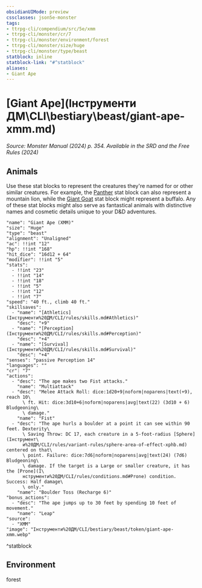 ```yaml
---
obsidianUIMode: preview
cssclasses: json5e-monster
tags:
- ttrpg-cli/compendium/src/5e/xmm
- ttrpg-cli/monster/cr/7
- ttrpg-cli/monster/environment/forest
- ttrpg-cli/monster/size/huge
- ttrpg-cli/monster/type/beast
statblock: inline
statblock-link: "#^statblock"
aliases:
- Giant Ape
---
```

# [Giant Ape](Інструменти ДМ\CLI\bestiary\beast/giant-ape-xmm.md)
*Source: Monster Manual (2024) p. 354. Available in the <span title='Systems Reference Document (5.2)'>SRD</span> and the Free Rules (2024)*  

## Animals

Use these stat blocks to represent the creatures they're named for or other similar creatures. For example, the [Panther](Інструменти%20ДМ/CLI/bestiary/beast/panther-xmm.md) stat block can also represent a mountain lion, while the [Giant Goat](Інструменти%20ДМ/CLI/bestiary/beast/giant-goat-xmm.md) stat block might represent a buffalo. Any of these stat blocks might also serve as fantastical animals with distinctive names and cosmetic details unique to your D&D adventures.

```statblock
"name": "Giant Ape (XMM)"
"size": "Huge"
"type": "beast"
"alignment": "Unaligned"
"ac": !!int "12"
"hp": !!int "168"
"hit_dice": "16d12 + 64"
"modifier": !!int "5"
"stats":
  - !!int "23"
  - !!int "14"
  - !!int "18"
  - !!int "5"
  - !!int "12"
  - !!int "7"
"speed": "40 ft., climb 40 ft."
"skillsaves":
  - "name": "[Athletics](Інструменти%20ДМ/CLI/rules/skills.md#Athletics)"
    "desc": "+9"
  - "name": "[Perception](Інструменти%20ДМ/CLI/rules/skills.md#Perception)"
    "desc": "+4"
  - "name": "[Survival](Інструменти%20ДМ/CLI/rules/skills.md#Survival)"
    "desc": "+4"
"senses": "passive Perception 14"
"languages": ""
"cr": "7"
"actions":
  - "desc": "The ape makes two Fist attacks."
    "name": "Multiattack"
  - "desc": "Melee Attack Roll: dice:1d20+9|noform|noparens|text(+9), reach 10\
      \ ft. Hit: dice:3d10+6|noform|noparens|avg|text(22) (3d10 + 6) Bludgeoning\
      \ damage."
    "name": "Fist"
  - "desc": "The ape hurls a boulder at a point it can see within 90 feet. Dexterity\
      \ Saving Throw: DC 17, each creature in a 5-foot-radius [Sphere](Інструмент\
      и%20ДМ/CLI/rules/variant-rules/sphere-area-of-effect-xphb.md) centered on that\
      \ point. Failure: dice:7d6|noform|noparens|avg|text(24) (7d6) Bludgeoning\
      \ damage. If the target is a Large or smaller creature, it has the [Prone](І\
      нструменти%20ДМ/CLI/rules/conditions.md#Prone) condition. Success: Half damage\
      \ only."
    "name": "Boulder Toss (Recharge 6)"
"bonus_actions":
  - "desc": "The ape jumps up to 30 feet by spending 10 feet of movement."
    "name": "Leap"
"source":
  - "XMM"
"image": "Інструменти%20ДМ/CLI/bestiary/beast/token/giant-ape-xmm.webp"
```
^statblock

## Environment

forest